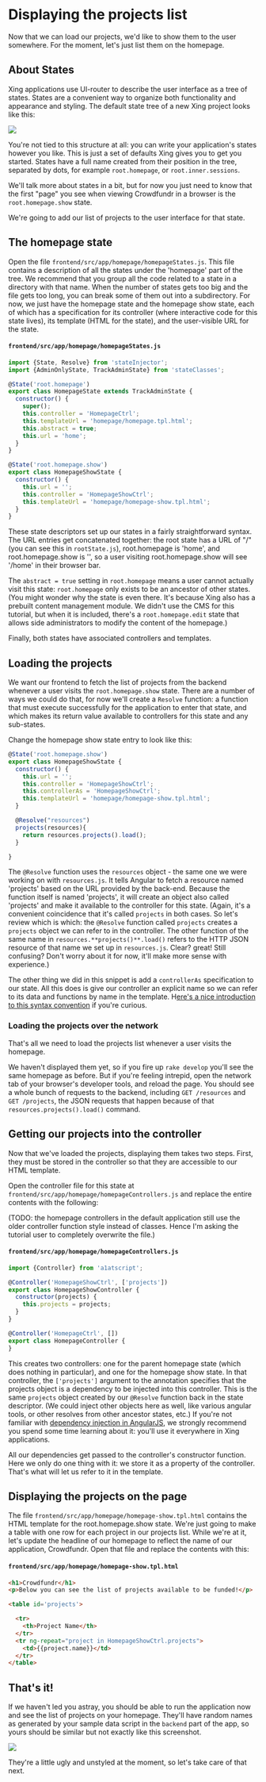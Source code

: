 # Displaying the projects list

Now that we can load our projects, we'd like to show them to the user somewhere. For the moment, let's just list them on the homepage.

## About States

Xing applications use UI-router to describe the user interface as a tree of states. States are a convenient way to organize both functionality and appearance and styling.  The default state tree of a new Xing project looks like this:

![](/images/xing-default-state-tree.png)

You're not tied to this structure at all: you can write your application's states however you like. This is just a set of defaults Xing gives you to get you started. States have a full name created from their position in the tree, separated by dots, for example `root.homepage`, or `root.inner.sessions`.  

We'll talk more about states in a bit, but for now you just need to know that the first "page" you see when viewing Crowdfundr in a browser is the `root.homepage.show` state.

We're going to add our list of projects to the user interface for that state.

## The homepage state

Open the file `frontend/src/app/homepage/homepageStates.js`. This file contains a description of all the states under the 'homepage' part of the tree.  We recommend that you group all the code related to a state in a directory with that name.  When the number of states gets too big and the file gets too long, you can break some of them out into a subdirectory.  For now, we just have the homepage state and the homepage show state, each of which has a specification for its controller (where interactive code for this state lives), its template (HTML for the state), and the user-visible URL for the state.  

#### `frontend/src/app/homepage/homepageStates.js`

```javascript
import {State, Resolve} from 'stateInjector';
import {AdminOnlyState, TrackAdminState} from 'stateClasses';

@State('root.homepage')
export class HomepageState extends TrackAdminState {
  constructor() {
    super();
    this.controller = 'HomepageCtrl';
    this.templateUrl = 'homepage/homepage.tpl.html';
    this.abstract = true;
    this.url = 'home';
  }
}

@State('root.homepage.show')
export class HomepageShowState {
  constructor() {
    this.url = '';
    this.controller = 'HomepageShowCtrl';
    this.templateUrl = 'homepage/homepage-show.tpl.html';
  }
}
```

These state descriptors set up our states in a fairly straightforward syntax. The URL entries get concatenated together: the root state has a URL of "/" (you can see this in `rootState.js`), root.homepage is 'home', and root.homepage.show is '', so a user visiting root.homepage.show will see '/home' in their browser bar.

The `abstract = true` setting in `root.homepage` means a user cannot actually visit this state: `root.homepage` only exists to be an ancestor of other states. (You might wonder why the state is even there.  It's because Xing also has a prebuilt content management module. We didn't use the CMS for this tutorial, but when it is included, there's a `root.homepage.edit` state that allows side administrators to modify the content of the homepage.)

Finally, both states have associated controllers and templates.  

## Loading the projects 

We want our frontend to fetch the list of projects from the backend whenever a user visits the `root.homepage.show` state. There are a number of ways we could do that, for now we'll create a `Resolve` function: a function that must execute successfully for the application to enter that state, and which makes its return value available to controllers for this state and any sub-states.  

Change the homepage show state entry to look like this:

```javascript
@State('root.homepage.show')
export class HomepageShowState {
  constructor() {
    this.url = '';
    this.controller = 'HomepageShowCtrl';
    this.controllerAs = 'HomepageShowCtrl';
    this.templateUrl = 'homepage/homepage-show.tpl.html';
  }

  @Resolve("resources")
  projects(resources){
    return resources.projects().load();
  }

}
```

The `@Resolve` function uses the `resources` object - the same one we were working on with `resources.js`.  It tells Angular to fetch a resource named 'projects' based on the URL provided by the back-end.  Because the function itself is named 'projects', it will create an object also called 'projects' and make it available to the controller for this state.  (Again, it's a convenient coincidence that it's called `projects` in both cases.  So let's review which is which: the `@Resolve` function called `projects` creates a `projects` object we can refer to in the controller.  The other function of the same name in `resources.**projects()**.load()` refers to the HTTP JSON resource of that name we set up in `resources.js`.  Clear?  great! Still confusing?  Don't worry about it for now, it'll make more sense with experience.)

The other thing we did in this snippet is add a `controllerAs` specification to our state.  All this does is give our controller an explicit name so we can refer to its data and functions by name in the template.  H[ere's a nice introduction to this syntax convention](https://toddmotto.com/digging-into-angulars-controller-as-syntax/) if you're curious.

### Loading the projects over the network

That's all we need to load the projects list whenever a user visits the homepage. 

We haven't displayed them yet, so if you fire up `rake develop` you'll see the same homepage as before.  But if you're feeling intrepid, open the network tab of your browser's developer tools, and reload the page. You should see a whole bunch of requests to the backend, including `GET /resources` and `GET /projects`, the JSON requests that happen because of that `resources.projects().load()` command.

## Getting our projects into the controller

Now that we've loaded the projects, displaying them takes two steps. First, they must be stored in the controller so that they are accessible to our HTML template. 

Open the controller file for this state at `frontend/src/app/homepage/homepageControllers.js` and replace the entire contents with the following:

(TODO: the homepage controllers in the default application still use the older controller function style instead of classes.  Hence I'm asking the tutorial user to completely overwrite the file.)

#### `frontend/src/app/homepage/homepageControllers.js`

```javascript
import {Controller} from 'a1atscript';

@Controller('HomepageShowCtrl', ['projects'])
export class HomepageShowController {
  constructor(projects) {
    this.projects = projects;
  }
}

@Controller('HomepageCtrl', [])
export class HomepageController {
}
```

This creates two controllers: one for the parent homepage state (which does nothing in particular), and one for the homepage show state.  In that controller, the `['projects']` argument to the annotation specifies that the projects object is a dependency to be injected into this controller. This is the same `projects` object created by our `@Resolve` function back in the state descriptor. (We could inject other objects here as well, like various angular tools, or other resolves from other ancestor states, etc.) If you're not familiar with [dependency injection in AngularJS](https://docs.angularjs.org/guide/di), we strongly recommend you spend some time learning about it: you'll use it everywhere in Xing applications.  

All our dependencies get passed to the controller's constructor function.  Here we only do one thing with it: we store it as a property of the controller.  That's what will let us refer to it in the template.

## Displaying the projects on the page

The file `frontend/src/app/homepage/homepage-show.tpl.html` contains the HTML template for the root.homepage.show state. We're just going to make a table with one row for each project in our projects list.  While we're at it, let's update the headline of our homepage to reflect the name of our application, Crowdfundr.  Open that file and replace the contents with this:

#### `frontend/src/app/homepage/homepage-show.tpl.html`

```html
<h1>Crowdfundr</h1>
<p>Below you can see the list of projects available to be funded!</p>

<table id='projects'>

  <tr>
    <th>Project Name</th>
  </tr>
  <tr ng-repeat="project in HomepageShowCtrl.projects">
    <td>{{project.name}}</td>
  </tr>
</table>
```

## That's it!

If we haven't led you astray, you should be able to run the application now and see the list of projects on your homepage.  They'll have random names as generated by your sample data script in the `backend` part of the app, so yours should be similar but not exactly like this screenshot.

![](/images/list-of-projects.png)

They're a little ugly and unstyled at the moment, so let's take care of that next.







